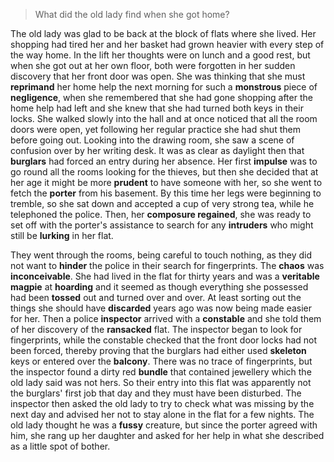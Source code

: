> What did the old lady find when she got home?



The old lady was glad to be back at the block of flats where she lived. Her shopping had tired her and her basket had grown heavier with every step of the way home. In the lift her thoughts were on lunch and a good rest, but when she got out at her own floor, both were forgotten in her sudden discovery that her front door was open. She was thinking that she must **reprimand** her home help the next morning for such a **monstrous** piece of **negligence**, when she remembered that she had gone shopping after the home help had left and she knew that she had turned both keys in their locks. She walked slowly into the hall and at once noticed that all the room doors were open, yet following her regular practice she had shut them before going out. Looking into the drawing room, she saw a scene of confusion over by her writing desk. It was as clear as daylight then that **burglars** had forced an entry during her absence. Her first **impulse** was to go round all the rooms looking for the thieves, but then she decided that at her age it might be more **prudent** to have someone with her, so she went to fetch the **porter** from his basement. By this time her legs were beginning to tremble, so she sat down and accepted a cup of very strong tea, while he telephoned the police. Then, her **composure regained**, she was ready to set off with the porter's assistance to search for any **intruders** who might still be **lurking** in her flat.



They went through the rooms, being careful to touch nothing, as they did not want to **hinder** the police in their search for fingerprints. The **chaos** was **inconceivable**. She had lived in the flat for thirty years and was a **veritable magpie** at **hoarding** and it seemed as though everything she possessed had been **tossed** out and turned over and over. At least sorting out the things she should have **discarded** years ago was now being made easier for her. Then a police **inspector** arrived with a **constable** and she told them of her discovery of the **ransacked** flat. The inspector began to look for fingerprints, while the constable checked that the front door locks had not been forced, thereby proving that the burglars had either used **skeleton** keys or entered over the **balcony**. There was no trace of fingerprints, but the inspector found a dirty red **bundle** that contained jewellery which the old lady said was not hers. So their entry into this flat was apparently not the burglars' first job that day and they must have been disturbed. The inspector then asked the old lady to try to check what was missing by the next day and advised her not to stay alone in the flat for a few nights. The old lady thought he was a **fussy** creature, but since the porter agreed with him, she rang up her daughter and asked for her help in what she described as a little spot of bother.